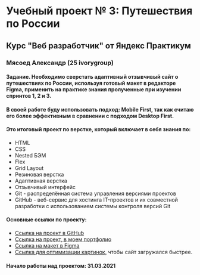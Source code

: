 # Учебный проект № 3: Путешествия по России

## Курс "Веб разработчик" от Яндекс Практикум

### Мясоед Александр (25 ivorygroup)

#### Задание. Необходимо сверстать адаптивный отзывчивый сайт о путешествиях по России, используя готовый макет в редакторе Figma, применить на практике знания пролученные при изучении спринтов 1, 2 и 3.

#### В своей работе буду использовать подход: Mobile First, так как считаю его более эффективным в сравнении с подходом Desktop First.

#### Это итоговый проект по верстке, который включает в себя знания по:
* HTML
* CSS
* Nested БЭМ
* Flex
* Grid Layout
* Резиновая верстка
* Адаптивная верстка
* Отзывчивый интерфейс
* Git - распределённая система управления версиями проектов
* GitHub - веб-сервис для хостинга IT-проектов и их совместной разработки с использованием системы контроля версий Git

#### Основные ссылки по проекту:
* [Ссылка на проект в GitHub](https://github.com/myasoedas/russian-travel)
* [Ссылка на проект, в моем портфолио](https://alexproit.ru/portfolio/russian-travel/)
* [Ссылка на макет в Figma](https://www.figma.com/file/5S2WSbEFL6awjVWJ0NWL8Q/Sprint-3_-Russia-_-desktop-mobile?node-id=28503%3A0)
* [Ссылка для оптимизации картинок,](https://tinypng.com/) чтобы сайт загружался быстрее.

#### Начало работы над проектом: 31.03.2021

